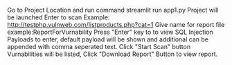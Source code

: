 Go to Project Location and run command streamlit run app1.py
Project will be launched
Enter to scan Example: http://testphp.vulnweb.com/listproducts.php?cat=1
Give name for report file example:ReportForVurnability
Press "Enter" key to to view SQL Injection Payloads to enter, default payload will be shown and additional can be appended with comma seperated text.
Click "Start Scan" button
Vurnabilities will be listed, Click "Download Report" Button to view report.
